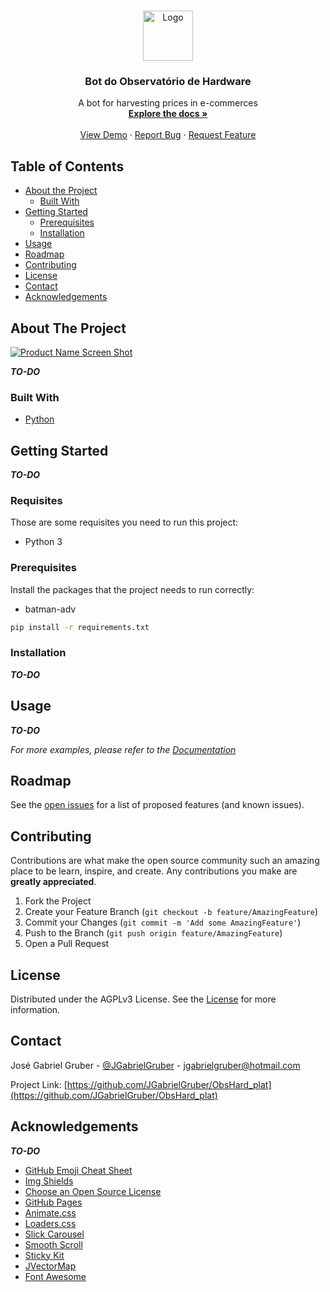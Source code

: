 <!-- TEMPLATE AUTHOR
*** https://github.com/othneildrew/Best-README-Template
--->

<!-- PROJECT SHIELDS -->
<!--
*** I'm using markdown "reference style" links for readability.
*** Reference links are enclosed in brackets [ ] instead of parentheses ( ).
*** See the bottom of this document for the declaration of the reference variables
*** for contributors-url, forks-url, etc. This is an optional, concise syntax you may use.
*** https://www.markdownguide.org/basic-syntax/#reference-style-links
-->


<!-- PROJECT LOGO -->
<br />
<p align="center">
  <a href="https://github.com/JGabrielGruber/ObsHard_bot/">
    <img src="images/logo.png" alt="Logo" height="80">
  </a>

  <h3 align="center">Bot do Observatório de Hardware</h3>

  <p align="center">
    A bot for harvesting prices in e-commerces
    <br />
    <a href="https://github.com/JGabrielGruber/ObsHard_bot"><strong>Explore the docs »</strong></a>
    <br />
    <br />
    <a href="https://github.com/JGabrielGruber/ObsHard_bot">View Demo</a>
    ·
    <a href="https://github.com/JGabrielGruber/ObsHard_bot/issues">Report Bug</a>
    ·
    <a href="https://github.com/JGabrielGruber/ObsHard_bot/issues">Request Feature</a>
  </p>
</p>



<!-- TABLE OF CONTENTS -->
## Table of Contents

* [About the Project](#about-the-project)
  * [Built With](#built-with)
* [Getting Started](#getting-started)
  * [Prerequisites](#prerequisites)
  * [Installation](#installation)
* [Usage](#usage)
* [Roadmap](#roadmap)
* [Contributing](#contributing)
* [License](#license)
* [Contact](#contact)
* [Acknowledgements](#acknowledgements)



<!-- ABOUT THE PROJECT -->
## About The Project

[![Product Name Screen Shot][product-screenshot]](https://example.com)

**_TO-DO_**

### Built With
<!-- This section should list any major frameworks that you built your project using. Leave any add-ons/plugins for the acknowledgements section. Here are a few examples.-->
* [Python](https://python.org)



<!-- GETTING STARTED -->
## Getting Started

**_TO-DO_**

### Requisites

Those are some requisites you need to run this project:
* Python 3

### Prerequisites

Install the packages that the project needs to run correctly:
* batman-adv
```sh
pip install -r requirements.txt
```

### Installation

**_TO-DO_**



<!-- USAGE EXAMPLES -->
## Usage

**_TO-DO_**

_For more examples, please refer to the [Documentation](https://example.com)_



<!-- ROADMAP -->
## Roadmap

See the [open issues](https://github.com/JGabrielGruber/ObsHard_bot/issues) for a list of proposed features (and known issues).



<!-- CONTRIBUTING -->
## Contributing

Contributions are what make the open source community such an amazing place to be learn, inspire, and create. Any contributions you make are **greatly appreciated**.

1. Fork the Project
2. Create your Feature Branch (`git checkout -b feature/AmazingFeature`)
3. Commit your Changes (`git commit -m 'Add some AmazingFeature'`)
4. Push to the Branch (`git push origin feature/AmazingFeature`)
5. Open a Pull Request



<!-- LICENSE -->
## License

Distributed under the AGPLv3 License. See the [License](LICENSE) for more information.



<!-- CONTACT -->
## Contact

José Gabriel Gruber - [@JGabrielGruber](https://twitter.com/JGabrielGruber) - jgabrielgruber@hotmail.com

Project Link: [https://github.com/JGabrielGruber/ObsHard_plat](https://github.com/JGabrielGruber/ObsHard_plat)



<!-- ACKNOWLEDGEMENTS -->
## Acknowledgements

**_TO-DO_**

* [GitHub Emoji Cheat Sheet](https://www.webpagefx.com/tools/emoji-cheat-sheet)
* [Img Shields](https://shields.io)
* [Choose an Open Source License](https://choosealicense.com)
* [GitHub Pages](https://pages.github.com)
* [Animate.css](https://daneden.github.io/animate.css)
* [Loaders.css](https://connoratherton.com/loaders)
* [Slick Carousel](https://kenwheeler.github.io/slick)
* [Smooth Scroll](https://github.com/cferdinandi/smooth-scroll)
* [Sticky Kit](http://leafo.net/sticky-kit)
* [JVectorMap](http://jvectormap.com)
* [Font Awesome](https://fontawesome.com)





<!-- MARKDOWN LINKS & IMAGES -->
<!-- https://www.markdownguide.org/basic-syntax/#reference-style-links -->
[contributors-shield]: https://img.shields.io/github/contributors/othneildrew/Best-README-Template.svg?style=flat-square
[contributors-url]: https://github.com/JGabrielGruber/ObsHard_plat/graphs/contributors
[forks-shield]: https://img.shields.io/github/forks/othneildrew/Best-README-Template.svg?style=flat-square
[forks-url]: https://github.com/JGabrielGruber/ObsHard_plat/network/members
[stars-shield]: https://img.shields.io/github/stars/othneildrew/Best-README-Template.svg?style=flat-square
[stars-url]: https://github.com/JGabrielGruber/ObsHard_plat/stargazers
[issues-shield]: https://img.shields.io/github/issues/othneildrew/Best-README-Template.svg?style=flat-square
[issues-url]: https://github.com/JGabrielGruber/ObsHard_plat/issues
[license-shield]: https://img.shields.io/github/license/othneildrew/Best-README-Template.svg?style=flat-square
[license-url]: https://github.com/JGabrielGruber/ObsHard_plat/blob/master/LICENSE
[linkedin-shield]: https://img.shields.io/badge/-LinkedIn-black.svg?style=flat-square&logo=linkedin&colorB=555
[linkedin-url]: https://linkedin.com/in/jgabrielgruber
[product-screenshot]: images/screenshot.png
